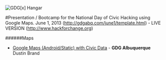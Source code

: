 ![GDG[x] Hangar](https://raw.github.com/gdg-x/hangar/master/images/logos/gdg-x/gdg-x-hangar_small.png)

#Presentation / Bootcamp for the National Day of Civic Hacking using Google Maps.  June 1, 2013
(http://gdgabq.com/june1/template.html) - LIVE VERSION
(http://www.hackforchange.org)

######Maps
* [Google Maps (Android/Static) with Civic Data](http://gdgabq.com/june1/template.html) - **GDG Albuquerque** Dustin Brand